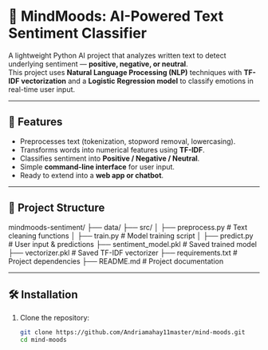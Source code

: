 # 🧠 MindMoods: AI-Powered Text Sentiment Classifier

A lightweight Python AI project that analyzes written text to detect underlying sentiment — **positive, negative, or neutral**.  
This project uses **Natural Language Processing (NLP)** techniques with **TF-IDF vectorization** and a **Logistic Regression model** to classify emotions in real-time user input.

---

## 🚀 Features

- Preprocesses text (tokenization, stopword removal, lowercasing).
- Transforms words into numerical features using **TF-IDF**.
- Classifies sentiment into **Positive / Negative / Neutral**.
- Simple **command-line interface** for user input.
- Ready to extend into a **web app or chatbot**.

---

## 📂 Project Structure

mindmoods-sentiment/
├── data/
├── src/
│ ├── preprocess.py # Text cleaning functions
│ ├── train.py # Model training script
│ ├── predict.py # User input & predictions
├── sentiment_model.pkl # Saved trained model
├── vectorizer.pkl # Saved TF-IDF vectorizer
├── requirements.txt # Project dependencies
├── README.md # Project documentation

---

## 🛠️ Installation

1. Clone the repository:
   ```bash
   git clone https://github.com/Andriamahay11master/mind-moods.git
   cd mind-moods
   ```
